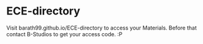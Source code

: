 # ECE-directory
Visit barath99.github.io/ECE-directory to access your Materials. Before that contact B-Studios to get your access code. :P
